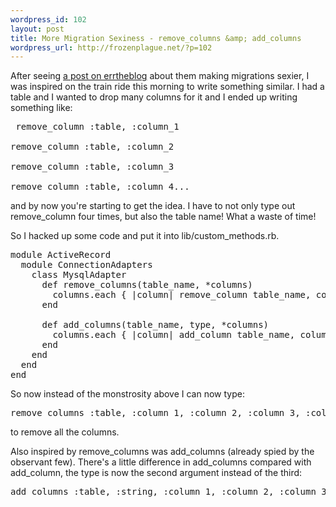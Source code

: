 ```yaml
--- 
wordpress_id: 102
layout: post
title: More Migration Sexiness - remove_columns &amp; add_columns
wordpress_url: http://frozenplague.net/?p=102
---
```

After seeing <a href="http://errtheblog.com/posts/51-sexy-migrations">a post on errtheblog</a> about them making migrations sexier, I was inspired on the train ride this morning to write something similar. I had a table and I wanted to drop many columns for it and I ended up writing something like:
<pre lang="ruby"> remove_column :table, :column_1

remove_column :table, :column_2

remove_column :table, :column_3

remove_column :table, :column_4...</pre>
and by now you're starting to get the idea. I have to not only type out remove_column four times, but also the table name! What a waste of time!

So I hacked up some code and put it into lib/custom_methods.rb.
<pre lang="ruby">module ActiveRecord
  module ConnectionAdapters
    class MysqlAdapter
      def remove_columns(table_name, *columns)
        columns.each { |column| remove_column table_name, column }
      end

      def add_columns(table_name, type, *columns)
        columns.each { |column| add_column table_name, column, type}
      end
    end
  end
end</pre>
So now instead of the monstrosity above I can now type:
<pre lang="ruby">remove_columns :table, :column_1, :column_2, :column_3, :column_4</pre>
to remove all the columns.

Also inspired by remove_columns was add_columns (already spied by the observant few). There's a little difference in add_columns compared with add_column, the type is now the second argument instead of the third:
<pre lang="ruby">add_columns :table, :string, :column_1, :column_2, :column_3</pre>
